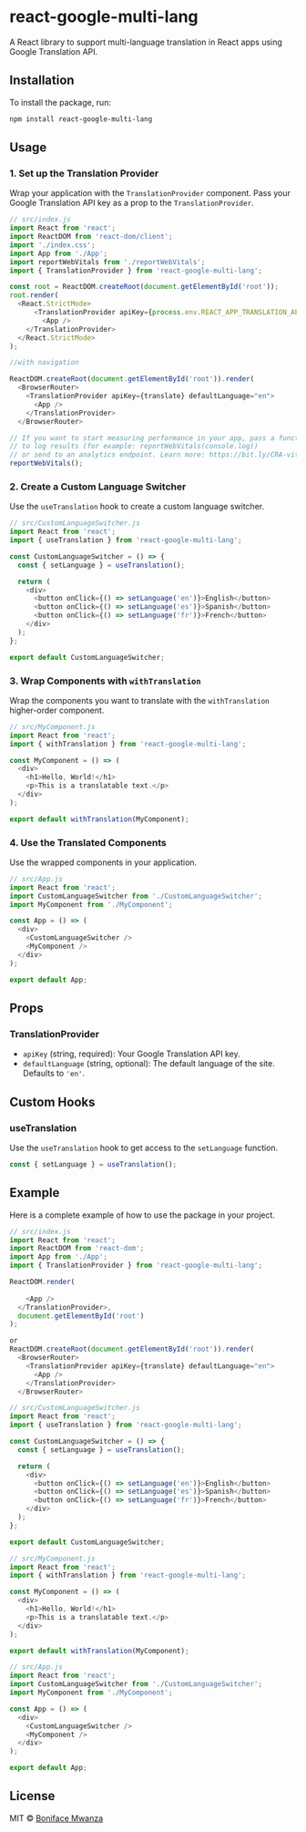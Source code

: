 
# react-google-multi-lang

A React library to support multi-language translation in React apps using Google Translation API.

## Installation

To install the package, run:

```bash
npm install react-google-multi-lang
```

## Usage

### 1. Set up the Translation Provider

Wrap your application with the `TranslationProvider` component. Pass your Google Translation API key as a prop to the `TranslationProvider`.

```javascript
// src/index.js
import React from 'react';
import ReactDOM from 'react-dom/client';
import './index.css';
import App from './App';
import reportWebVitals from './reportWebVitals';
import { TranslationProvider } from 'react-google-multi-lang';

const root = ReactDOM.createRoot(document.getElementById('root'));
root.render(
  <React.StrictMode>
      <TranslationProvider apiKey={process.env.REACT_APP_TRANSLATION_API} defaultLanguage="en">
        <App />
    </TranslationProvider>
  </React.StrictMode>
);

//with navigation

ReactDOM.createRoot(document.getElementById('root')).render(
  <BrowserRouter>
    <TranslationProvider apiKey={translate} defaultLanguage="en">
      <App />
    </TranslationProvider>
  </BrowserRouter>

// If you want to start measuring performance in your app, pass a function
// to log results (for example: reportWebVitals(console.log))
// or send to an analytics endpoint. Learn more: https://bit.ly/CRA-vitals
reportWebVitals();

```

### 2. Create a Custom Language Switcher

Use the `useTranslation` hook to create a custom language switcher.

```javascript
// src/CustomLanguageSwitcher.js
import React from 'react';
import { useTranslation } from 'react-google-multi-lang';

const CustomLanguageSwitcher = () => {
  const { setLanguage } = useTranslation();

  return (
    <div>
      <button onClick={() => setLanguage('en')}>English</button>
      <button onClick={() => setLanguage('es')}>Spanish</button>
      <button onClick={() => setLanguage('fr')}>French</button>
    </div>
  );
};

export default CustomLanguageSwitcher;
```

### 3. Wrap Components with `withTranslation`

Wrap the components you want to translate with the `withTranslation` higher-order component.

```javascript
// src/MyComponent.js
import React from 'react';
import { withTranslation } from 'react-google-multi-lang';

const MyComponent = () => (
  <div>
    <h1>Hello, World!</h1>
    <p>This is a translatable text.</p>
  </div>
);

export default withTranslation(MyComponent);
```

### 4. Use the Translated Components

Use the wrapped components in your application.

```javascript
// src/App.js
import React from 'react';
import CustomLanguageSwitcher from './CustomLanguageSwitcher';
import MyComponent from './MyComponent';

const App = () => (
  <div>
    <CustomLanguageSwitcher />
    <MyComponent />
  </div>
);

export default App;
```

## Props

### TranslationProvider

- `apiKey` (string, required): Your Google Translation API key.
- `defaultLanguage` (string, optional): The default language of the site. Defaults to `'en'`.

## Custom Hooks

### useTranslation

Use the `useTranslation` hook to get access to the `setLanguage` function.

```javascript
const { setLanguage } = useTranslation();
```

## Example

Here is a complete example of how to use the package in your project.

```javascript
// src/index.js
import React from 'react';
import ReactDOM from 'react-dom';
import App from './App';
import { TranslationProvider } from 'react-google-multi-lang';

ReactDOM.render(
  
    <App />
  </TranslationProvider>,
  document.getElementById('root')
);

or
ReactDOM.createRoot(document.getElementById('root')).render(
  <BrowserRouter>
    <TranslationProvider apiKey={translate} defaultLanguage="en">
      <App />
    </TranslationProvider>
  </BrowserRouter>

// src/CustomLanguageSwitcher.js
import React from 'react';
import { useTranslation } from 'react-google-multi-lang';

const CustomLanguageSwitcher = () => {
  const { setLanguage } = useTranslation();

  return (
    <div>
      <button onClick={() => setLanguage('en')}>English</button>
      <button onClick={() => setLanguage('es')}>Spanish</button>
      <button onClick={() => setLanguage('fr')}>French</button>
    </div>
  );
};

export default CustomLanguageSwitcher;

// src/MyComponent.js
import React from 'react';
import { withTranslation } from 'react-google-multi-lang';

const MyComponent = () => (
  <div>
    <h1>Hello, World!</h1>
    <p>This is a translatable text.</p>
  </div>
);

export default withTranslation(MyComponent);

// src/App.js
import React from 'react';
import CustomLanguageSwitcher from './CustomLanguageSwitcher';
import MyComponent from './MyComponent';

const App = () => (
  <div>
    <CustomLanguageSwitcher />
    <MyComponent />
  </div>
);

export default App;
```

## License

MIT © [Boniface Mwanza](https://github.com/bonifacemwanza)
